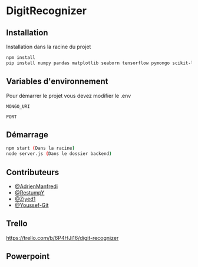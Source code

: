 # DigitRecognizer

## Installation

Installation dans la racine du projet

```bash
npm install
pip install numpy pandas matplotlib seaborn tensorflow pymongo scikit-learn 
```


## Variables d'environnement

Pour démarrer le projet vous devez modifier le .env

`MONGO_URI`

`PORT`


## Démarrage

```bash
npm start (Dans la racine)
node server.js (Dans le dossier backend)
```



## Contributeurs

- [@AdrienManfredi](https://github.com/AdrienManfredi)
- [@RestumpY](https://github.com/RestumpY)
- [@Ziyed1](https://github.com/Ziyed1)
- [@Youssef-Git](https://github.com/Youssef-Git)

## Trello
https://trello.com/b/6P4HJi16/digit-recognizer

## Powerpoint

